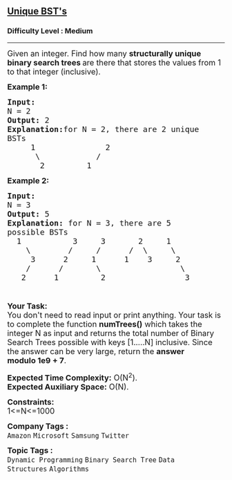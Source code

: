 <h2><a href="https://practice.geeksforgeeks.org/problems/unique-bsts-1587115621/1?utm_source=gfg&utm_medium=article&utm_campaign=bottom_sticky_on_article">Unique BST's</a></h2><h3>Difficulty Level : Medium</h3><hr><div class="problems_problem_content__Xm_eO"><p><span style="font-size:18px">Given an integer. Find how many <strong>structurally unique binary search trees </strong>are there that stores the&nbsp;values from 1 to that integer (inclusive).&nbsp;</span></p>

<p><strong><span style="font-size:18px">Example 1:</span></strong></p>

<pre><strong><span style="font-size:18px">Input:
</span></strong><span style="font-size:18px">N = 2<strong>
Output: </strong>2<strong>
Explanation:</strong>for N = 2, there are 2 unique
BSTs
&nbsp;&nbsp;&nbsp;&nbsp; 1&nbsp;&nbsp;&nbsp;&nbsp;&nbsp;&nbsp;&nbsp;&nbsp;&nbsp;&nbsp;&nbsp;&nbsp;&nbsp;&nbsp; 2 &nbsp;
&nbsp;&nbsp;&nbsp;&nbsp;&nbsp; \ &nbsp;&nbsp;&nbsp;&nbsp;&nbsp;&nbsp;&nbsp;&nbsp;&nbsp;&nbsp; /
&nbsp;&nbsp;&nbsp;&nbsp;&nbsp;&nbsp; 2&nbsp;&nbsp;&nbsp;&nbsp;&nbsp;&nbsp;&nbsp;&nbsp; 1</span>
</pre>

<p><strong><span style="font-size:18px">Example 2:</span></strong></p>

<pre><strong><span style="font-size:18px">Input:
</span></strong><span style="font-size:18px">N = 3<strong>
Output: </strong>5<strong>
Explanation: </strong>for N = 3, there are 5
possible BSTs
&nbsp; 1&nbsp;&nbsp;&nbsp;&nbsp;&nbsp;&nbsp;&nbsp;&nbsp;&nbsp;&nbsp; 3&nbsp;&nbsp;&nbsp;&nbsp; 3&nbsp;&nbsp;&nbsp;&nbsp;&nbsp;&nbsp; 2&nbsp;&nbsp;&nbsp;&nbsp; 1
&nbsp;&nbsp;&nbsp; \ &nbsp;&nbsp; &nbsp;&nbsp;&nbsp;&nbsp;/&nbsp;&nbsp;&nbsp;  /&nbsp;&nbsp;&nbsp;&nbsp;&nbsp; /&nbsp; \ &nbsp;&nbsp;&nbsp; \
&nbsp;&nbsp;&nbsp;&nbsp; 3&nbsp;&nbsp;&nbsp;&nbsp;&nbsp;&nbsp;2&nbsp;&nbsp;&nbsp;&nbsp;&nbsp;1&nbsp;&nbsp;&nbsp;&nbsp;&nbsp;&nbsp;1&nbsp;&nbsp;&nbsp; 3&nbsp;&nbsp;&nbsp;&nbsp; 2
&nbsp;&nbsp;&nbsp; /&nbsp;&nbsp;&nbsp;&nbsp;&nbsp;&nbsp;/&nbsp;&nbsp;&nbsp;&nbsp;&nbsp;&nbsp;&nbsp;\ &nbsp;&nbsp;&nbsp;&nbsp;&nbsp;&nbsp;&nbsp;&nbsp;&nbsp;&nbsp;&nbsp;&nbsp;&nbsp;&nbsp;&nbsp;&nbsp;\
&nbsp;&nbsp; 2&nbsp;&nbsp;&nbsp;&nbsp;&nbsp; 1&nbsp;&nbsp;&nbsp;&nbsp;&nbsp;&nbsp;&nbsp;&nbsp; 2&nbsp;&nbsp;&nbsp;&nbsp;&nbsp;&nbsp;&nbsp;&nbsp;&nbsp;&nbsp;&nbsp;&nbsp;&nbsp;&nbsp;&nbsp;&nbsp; 3</span></pre>

<p>&nbsp;</p>

<p><span style="font-size:18px"><strong>Your Task:</strong><br>
You don't need to read input or print anything. Your task is to complete the function&nbsp;<strong>numTrees()</strong>&nbsp;which takes the integer N as input&nbsp;and returns the total number of Binary Search Trees possible with keys [1.....N] inclusive. Since the answer can be very large, return the <strong>answer modulo&nbsp;1e9 + 7</strong>.</span></p>

<p><span style="font-size:18px"><strong>Expected Time Complexity:</strong>&nbsp;O(N<sup>2</sup>).<br>
<strong>Expected Auxiliary Space:</strong>&nbsp;O(N).</span></p>

<p><strong><span style="font-size:18px">Constraints:</span></strong><br>
<span style="font-size:18px">1&lt;=N&lt;=1000</span></p>
</div><p><span style=font-size:18px><strong>Company Tags : </strong><br><code>Amazon</code>&nbsp;<code>Microsoft</code>&nbsp;<code>Samsung</code>&nbsp;<code>Twitter</code>&nbsp;<br><p><span style=font-size:18px><strong>Topic Tags : </strong><br><code>Dynamic Programming</code>&nbsp;<code>Binary Search Tree</code>&nbsp;<code>Data Structures</code>&nbsp;<code>Algorithms</code>&nbsp;